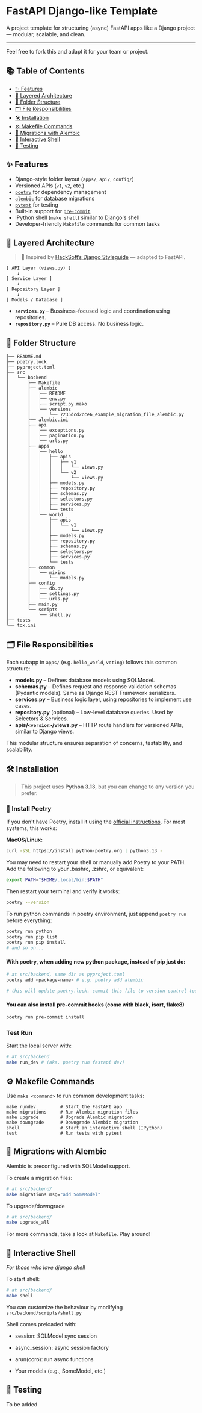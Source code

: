 # FastAPI Django-like Template

A project template for structuring (async) FastAPI apps like a Django project — modular, scalable, and clean.

---

Feel free to fork this and adapt it for your team or project.

## 📚 Table of Contents

- [✨ Features](#-features)
- [🧠 Layered Architecture](#-layered-architecture)
- [📁 Folder Structure](#-folder-structure)
- [🗂️ File Responsibilities](#file-responsibilities)
- [🛠️ Installation](#️-installation)
- [⚙️ Makefile Commands](#️-makefile-commands)
- [🔧 Migrations with Alembic](#-migrations-with-alembic)
- [🐚 Interactive Shell](#-interactive-shell)
- [🧪 Testing](#-testing)

## ✨ Features

- Django-style folder layout (`apps/`, `api/`, `config/`)
- Versioned APIs (`v1`, `v2`, etc.)
- [`poetry`](https://python-poetry.org/) for dependency management
- [`alembic`](https://alembic.sqlalchemy.org/) for database migrations
- [`pytest`](https://docs.pytest.org/) for testing
- Built-in support for [`pre-commit`](https://pre-commit.com/)
- IPython shell (`make shell`) similar to Django's shell
- Developer-friendly `Makefile` commands for common tasks

## 🧠 Layered Architecture

> 🔗 Inspired by [HackSoft’s Django Styleguide](https://github.com/HackSoftware/Django-Styleguide-Example) — adapted to FastAPI.

```shell
[ API Layer (views.py) ]
    ↓
[ Service Layer ]
    ↓
[ Repository Layer ]
    ↓
[ Models / Database ]
```

- **`services.py`** – Bussiness-focused logic and coordination using repositories.
- **`repository.py`** – Pure DB access. No business logic.

## 📁 Folder Structure

```
├── README.md
├── poetry.lock
├── pyproject.toml
├── src
│   └── backend
│       ├── Makefile
│       ├── alembic
│       │   ├── README
│       │   ├── env.py
│       │   ├── script.py.mako
│       │   └── versions
│       │       └── 7235dcd2cce6_example_migration_file_alembic.py
│       ├── alembic.ini
│       ├── api
│       │   ├── exceptions.py
│       │   ├── pagination.py
│       │   └── urls.py
│       ├── apps
│       │   ├── hello
│       │   │   ├── apis
│       │   │   │   ├── v1
│       │   │   │   │   └── views.py
│       │   │   │   └── v2
│       │   │   │       └── views.py
│       │   │   ├── models.py
│       │   │   ├── repository.py
│       │   │   ├── schemas.py
│       │   │   ├── selectors.py
│       │   │   ├── services.py
│       │   │   └── tests
│       │   └── world
│       │       ├── apis
│       │       │   └── v1
│       │       │       └── views.py
│       │       ├── models.py
│       │       ├── repository.py
│       │       ├── schemas.py
│       │       ├── selectors.py
│       │       ├── services.py
│       │       └── tests
│       ├── common
│       │   └── mixins
│       │       └── models.py
│       ├── config
│       │   ├── db.py
│       │   ├── settings.py
│       │   └── urls.py
│       ├── main.py
│       └── scripts
│           └── shell.py
├── tests
└── tox.ini

```

## 🗂️ File Responsibilities

Each subapp in `apps/` (e.g. `hello_world`, `voting`) follows this common structure:

- **models.py** – Defines database models using SQLModel.
- **schemas.py** – Defines request and response validation schemas (Pydantic models). Same as Django REST Framework serializers.
- **services.py** – Business logic layer, using repositories to implement use cases.
- **repository.py** (optional) – Low-level database queries. Used by Selectors & Services.
- **apis/`<version>`/views.py** – HTTP route handlers for versioned APIs, similar to Django views.

This modular structure ensures separation of concerns, testability, and scalability.

## 🛠️ Installation

> This project uses **Python 3.13**, but you can change to any version you prefer.

### 🔧 Install Poetry

If you don't have Poetry, install it using the [official instructions](https://python-poetry.org/docs/#installation). For most systems, this works:

**MacOS/Linux:**

```bash
curl -sSL https://install.python-poetry.org | python3.13 -
```

You may need to restart your shell or manually add Poetry to your PATH. Add the following to your .bashrc, .zshrc, or equivalent:

```bash
export PATH="$HOME/.local/bin:$PATH"
```

Then restart your terminal and verify it works:

```bash
poetry --version
```

To run python commands in poetry environment, just append `poetry run` before everything:

```bash
poetry run python
poetry run pip list
poetry run pip install
# and so on...
```

#### With poetry, when adding new python package, instead of pip just do:

```bash
# at src/backend, same dir as pyproject.toml
poetry add <package-name> # e.g. poetry add alembic

# this will update poetry.lock, commit this file to version control too
```

#### You can also install pre-commit hooks (come with black, isort, flake8)

```bash
poetry run pre-commit install
```

### Test Run

Start the local server with:

```bash
# at src/backend
make run_dev # (aka. poetry run fastapi dev)
```

## ⚙️ Makefile Commands

Use `make <command>` to run common development tasks:

```make
make rundev         # Start the FastAPI app
make migrations     # Run Alembic migration files
make upgrade        # Upgrade Alembic migration
make downgrade      # Downgrade Alembic migration
shell               # Start an interactive shell (IPython)
test                # Run tests with pytest
```

## 🔧 Migrations with Alembic
Alembic is preconfigured with SQLModel support.

To create a migration files:
```bash
# at src/backend/
make migrations msg="add SomeModel"
```

To upgrade/downgrade
```bash
# at src/backend/
make upgrade_all
```
For more commands, take a look at `Makefile`. Play around!

## 🐚 Interactive Shell
*For those who love django shell*

To start shell:
```bash
# at src/backend/
make shell
```

You can customize the behaviour by modifying `src/backend/scripts/shell.py`

Shell comes preloaded with:

- session: SQLModel sync session

- async_session: async session factory

- arun(coro): run async functions

- Your models (e.g., SomeModel, etc.)

## 🧪 Testing

To be added
